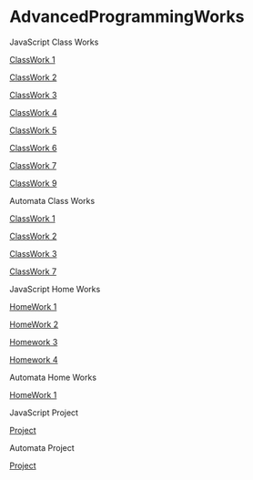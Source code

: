 # AdvancedProgrammingWorks
   
 JavaScript Class Works
 
 [ClassWork 1](https://enestrz.github.io/AdvancedProgrammingWorks/CW1/charcount.html)
 
 [ClassWork 2](https://enestrz.github.io/AdvancedProgrammingWorks/CW2/ArrayDemo.html)
 
 [ClassWork 3](https://enestrz.github.io/AdvancedProgrammingWorks/CW3/inspector.html)
 
 [ClassWork 4](https://enestrz.github.io/AdvancedProgrammingWorks/CW4/index1.html)
 
 [ClassWork 5](https://enestrz.github.io/AdvancedProgrammingWorks/CW5/cw5.html) 
 
 [ClassWork 6](https://enestrz.github.io/AdvancedProgrammingWorks/CW6/classwork6.html)
 
 [ClassWork 7](https://enestrz.github.io/AdvancedProgrammingWorks/CW7/cw7.html)
 
 [ClassWork 9](https://enestrz.github.io/AdvancedProgrammingWorks/CW9/cw9.html)
 
 Automata Class Works
 
 [ClassWork 1](https://enestrz.github.io/AdvancedProgrammingWorks/AutomataCW/ClassWork1/DFA.html)
 
 [ClassWork 2](https://enestrz.github.io/AdvancedProgrammingWorks/AutomataCW/ClassWork2/classwork2.html)
 
 [ClassWork 3](https://enestrz.github.io/AdvancedProgrammingWorks/AutomataCW/ClassWork3/cw3.html)
 
 [ClassWork 7](https://enestrz.github.io/AdvancedProgrammingWorks/AutomataCW/ClassWork7/microJ3.html)
 
 JavaScript Home Works
 
 [HomeWork 1](https://enestrz.github.io/AdvancedProgrammingWorks/HW1/AddCourse.html)
 
 [HomeWork 2](https://enestrz.github.io/AdvancedProgrammingWorks/HW2/Database.html)
 
 [Homework 3](https://enestrz.github.io/AdvancedProgrammingWorks/HW3/homework3.html)
 
 [Homework 4](https://enestrz.github.io/AdvancedProgrammingWorks/index.html)
 
 Automata Home Works
 
 [HomeWork 1](https://enestrz.github.io/AdvancedProgrammingWorks/AutomataCW/HomeWork1/autohw1.html)
 
 JavaScript Project
 
 [Project](https://enestrz.github.io/AdvancedProgrammingWorks/Project/prototype.html)
 
 Automata Project
 
 [Project](https://enestrz.github.io/AdvancedProgrammingWorks/AutomataCW/AutomataProject/termproject.html)
 
 

